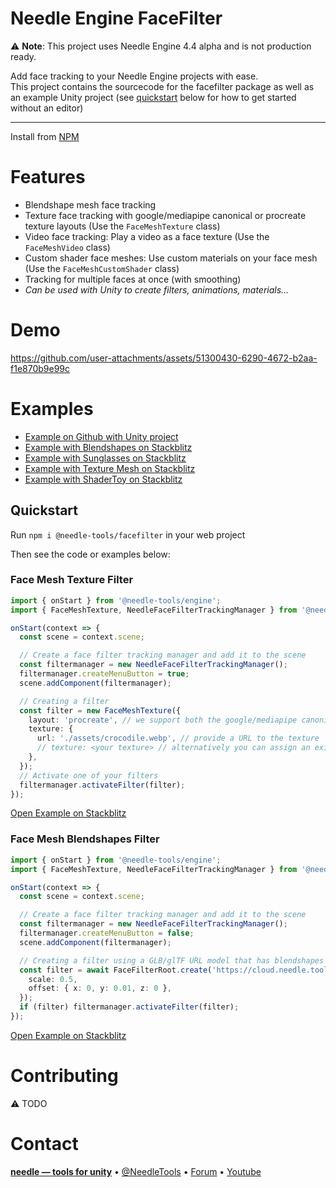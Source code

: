 # Needle Engine FaceFilter

⚠️ **Note**: This project uses Needle Engine 4.4 alpha and is not production ready.

Add face tracking to your Needle Engine projects with ease.  
This project contains the sourcecode for the facefilter package as well as an example Unity project (see [quickstart](#quickstart) below for how to get started without an editor)

---

Install from [NPM](https://www.npmjs.com/package/@needle-tools/facefilter)

# Features
- Blendshape mesh face tracking
- Texture face tracking with google/mediapipe canonical or procreate texture layouts (Use the `FaceMeshTexture` class)
- Video face tracking: Play a video as a face texture (Use the `FaceMeshVideo` class)
- Custom shader face meshes: Use custom materials on your face mesh (Use the `FaceMeshCustomShader` class)
- Tracking for multiple faces at once (with smoothing)
- *Can be used with Unity to create filters, animations, materials...*


# Demo



https://github.com/user-attachments/assets/51300430-6290-4672-b2aa-f1e870b9e99c





# Examples
- [Example on Github with Unity project](https://github.com/needle-engine/facefilter)
- [Example with Blendshapes on Stackblitz](https://stackblitz.com/edit/needle-engine-facefilter-blendshapes?file=src%2Fmain.ts)
- [Example with Sunglasses on Stackblitz](https://stackblitz.com/edit/needle-engine-facefilter-glasses?file=src%2Fmain.ts)
- [Example with Texture Mesh on Stackblitz](https://stackblitz.com/edit/needle-engine-facefilter)
- [Example with ShaderToy on Stackblitz](https://stackblitz.com/edit/needle-engine-shadertoy-facefilter)



## Quickstart

Run `npm i @needle-tools/facefilter` in your web project   

Then see the code or examples below:

### Face Mesh Texture Filter


```ts
import { onStart } from '@needle-tools/engine';
import { FaceMeshTexture, NeedleFaceFilterTrackingManager } from '@needle-tools/facefilter';

onStart(context => {
  const scene = context.scene;

  // Create a face filter tracking manager and add it to the scene
  const filtermanager = new NeedleFaceFilterTrackingManager();
  filtermanager.createMenuButton = true;
  scene.addComponent(filtermanager);

  // Creating a filter
  const filter = new FaceMeshTexture({
    layout: 'procreate', // we support both the google/mediapipe canonical layout and procreate/arkit layouts
    texture: {
      url: './assets/crocodile.webp', // provide a URL to the texture
      // texture: <your texture> // alternatively you can assign an existing texture directly
    },
  });
  // Activate one of your filters
  filtermanager.activateFilter(filter);
});
```
[Open Example on Stackblitz](https://stackblitz.com/edit/needle-engine-facefilter)



### Face Mesh Blendshapes Filter


```ts
import { onStart } from '@needle-tools/engine';
import { FaceMeshTexture, NeedleFaceFilterTrackingManager } from '@needle-tools/facefilter';

onStart(context => {
  const scene = context.scene;

  // Create a face filter tracking manager and add it to the scene
  const filtermanager = new NeedleFaceFilterTrackingManager();
  filtermanager.createMenuButton = false;
  scene.addComponent(filtermanager);

  // Creating a filter using a GLB/glTF URL model that has blendshapes
  const filter = await FaceFilterRoot.create('https://cloud.needle.tools/-/assets/Z23hmXBZWllze-ZWllze/file', {
    scale: 0.5,
    offset: { x: 0, y: 0.01, z: 0 },
  });
  if (filter) filtermanager.activateFilter(filter);
});
  ```
[Open Example on Stackblitz](https://stackblitz.com/edit/needle-engine-facefilter-blendshapes?file=src%2Fmain.ts)


# Contributing

⚠️ TODO


# Contact

<b>[needle — tools for unity](https://needle.tools)</b> •
[@NeedleTools](https://twitter.com/NeedleTools) •
[Forum](https://forum.needle.tools) •
[Youtube](https://www.youtube.com/@needle-tools)
